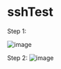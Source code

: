 # sshTest

Step 1:

![image](https://github.com/min7901/sshTest/assets/137441896/5bc3bbdd-4702-490f-ada3-70b71044a487)

Step 2:
![image](https://github.com/min7901/sshTest/assets/137441896/24a58017-293a-452f-bee4-467bf9d598ea)


